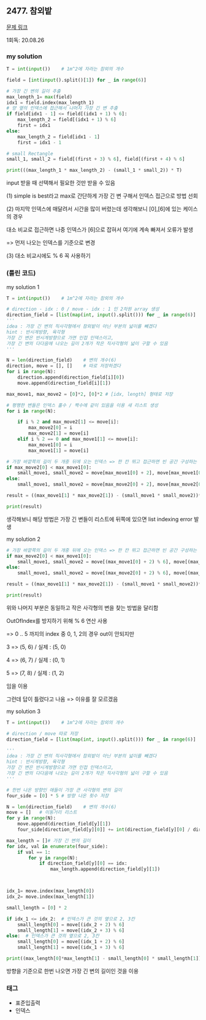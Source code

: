 ## 2477. 참외밭

[문제 링크](https://www.acmicpc.net/problem/2477)

1회독: 20.08.26



### my solution

```python
T = int(input())    # 1m^2에 자라는 참외의 개수

field = [int(input().split()[1]) for _ in range(6)]

# 가장 긴 변의 길이 추출
max_length_1= max(field)
idx1 = field.index(max_length_1)
# 양 옆의 인덱스에 접근해서 나머지 가장 긴 변 추출
if field[idx1 - 1] <= field[(idx1 + 1) % 6]:
    max_length_2 = field[(idx1 + 1) % 6]
    first = idx1
else:
    max_length_2 = field[idx1 - 1]
    first = idx1 - 1

# small Rectangle
small_1, small_2 = field[(first + 3) % 6], field[(first + 4) % 6]

print(((max_length_1 * max_length_2) - (small_1 * small_2)) * T)
```

input 받을 때 선택해서 필요한 것만 받을 수 있음

(1) simple is best라고 max로 간단하게 가장 긴 변 구해서 인덱스 접근으로 방법 선회

(2) 마지막 인덱스에 매달려서 시간을 많이 버렸는데 생각해보니 [0],[6]에 있는 케이스의 경우 

대소 비교로 접근하면 나중 인덱스가 [6]으로 잡혀서 여기에 계속 빠져서 오류가 발생 

=> 먼저 나오는 인덱스를 기준으로 변경

(3) 대소 비교시에도 % 6 꼭 사용하기



### (틀린 코드)

my solution 1

```python
T = int(input())    # 1m^2에 자라는 참외의 개수

# direction - idx : 0 / move - idx : 1 인 2차원 array 생성
direction_field = [list(map(int, input().split())) for _ in range(6)]
'''
idea : 가장 긴 변의 직사각형에서 참외밭이 아닌 부분의 넓이를 빼겠다
hint : 반시계방향, 육각형
가장 긴 변은 반시계방향으로 가면 인접 인덱스이고,
가장 긴 변의 다다음에 나오는 길이 2개가 작은 직사각형의 넓이 구할 수 있음
'''

N = len(direction_field)    # 변의 개수(6)
direction, move = [], []    # 따로 저장하겠다
for i in range(N):
    direction.append(direction_field[i][0])
    move.append(direction_field[i][1])

max_move1, max_move2 = [0]*2, [0]*2 # [idx, length] 형태로 저장

# 평행한 변들은 인덱스 홀수 / 짝수에 같이 있음을 이용 새 리스트 생성
for i in range(N):

    if i % 2 and max_move2[1] <= move[i]:
        max_move2[0] = i
        max_move2[1] = move[i]
    elif i % 2 == 0 and max_move1[1] <= move[i]:
        max_move1[0] = i
        max_move1[1] = move[i]

# 가장 바깥쪽의 길이 두 개중 뒤에 오는 인덱스 => 한 칸 뛰고 접근하면 빈 공간 구성하는 변들
if max_move2[0] < max_move1[0]:
    small_move1, small_move2 = move[max_move1[0] + 2], move[max_move1[0] + 3]
else:
    small_move1, small_move2 = move[max_move2[0] + 2], move[max_move2[0] + 3]

result = ((max_move1[1] * max_move2[1]) - (small_move1 * small_move2))* T

print(result)
```

생각해보니 해당 방법은 가장 긴 변들이 리스트에 뒤쪽에 있으면 list indexing error 발생



my solution 2

```python
# 가장 바깥쪽의 길이 두 개중 뒤에 오는 인덱스 => 한 칸 뛰고 접근하면 빈 공간 구성하는 변들
if max_move2[0] < max_move1[0]:
    small_move1, small_move2 = move[(max_move1[0] + 2) % 6], move[(max_move1[0] + 3) % 6]
else:
    small_move1, small_move2 = move[(max_move2[0] + 2) % 6], move[(max_move2[0] + 3) % 6]

result = ((max_move1[1] * max_move2[1]) - (small_move1 * small_move2))* T

print(result)
```

위와 나머지 부분은 동일하고 작은 사각형의 변을 찾는 방법을 달리함

OutOfIndex를 방지하기 위해 % 6 연산 사용

=> 0 .. 5 까지의 index 중 0, 1, 2의 경우 out이 안되지만

3 => (5, 6) / 실제 : (5, 0)

4 => (6, 7) / 실제 : (0, 1)

5 => (7, 8) / 실제 : (1, 2)

임을 이용

그런데 답이 틀렸다고 나옴 => 이유를 잘 모르겠음



my solution 3

```python
T = int(input())    # 1m^2에 자라는 참외의 개수

# direction / move 따로 저장
direction_field = [list(map(int, input().split())) for _ in range(6)]

'''
idea : 가장 긴 변의 직사각형에서 참외밭이 아닌 부분의 넓이를 빼겠다
hint : 반시계방향, 육각형
가장 긴 변은 반시계방향으로 가면 인접 인덱스이고,
가장 긴 변의 다다음에 나오는 길이 2개가 작은 직사각형의 넓이 구할 수 있음
'''

# 한번 나온 방향인 애들이 가장 큰 사각형의 변의 길이
four_side = [0] * 5 # 방향 나온 횟수 저장

N = len(direction_field)    # 변의 개수(6)
move = []   # 이동거리 리스트
for y in range(N):
    move.append(direction_field[y][1])
    four_side[direction_field[y][0]] += int(direction_field[y][0] / direction_field[y][0])

max_length = []# 가장 긴 변의 길이
for idx, val in enumerate(four_side):
    if val == 1:
        for y in range(N):
            if direction_field[y][0] == idx:
                max_length.append(direction_field[y][1])



idx_1= move.index(max_length[0])
idx_2= move.index(max_length[1])

small_length = [0] * 2

if idx_1 <= idx_2:  # 인덱스가 큰 것의 옆으로 2, 3칸
    small_length[0] = move[(idx_2 + 2) % 6]
    small_length[1] = move[(idx_2 + 3) % 6]
else:  # 인덱스가 큰 것의 옆으로 2, 3칸
    small_length[0] = move[(idx_1 + 2) % 6]
    small_length[1] = move[(idx_1 + 3) % 6]

print((max_length[0]*max_length[1] - small_length[0] * small_length[1]) * T)
```

방향을 기준으로 한번 나오면 가장 긴 변의 길이인 것을 이용



### 태그

- 표준입출력
- 인덱스